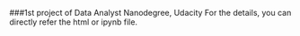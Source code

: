 ###1st project of Data Analyst Nanodegree, Udacity
For the details, you can directly refer the html or ipynb file.
